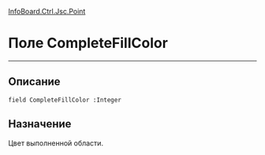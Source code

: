 ﻿---
Link: InfoBoard.Ctrl.Jsc.Point.@CompleteFillColor
---

<!---  Навигация
[Имя проекта](#) :
-->
[InfoBoard.Ctrl.Jsc.Point](Default)

# Поле CompleteFillColor
---

## Описание

    field CompleteFillColor :Integer

<!--
## Аргументы{#Args}

### Аргумент1

Описание аргумента 1
-->

## Назначение

Цвет выполненной области.

<!--
## Пример

    CompleteFillColor...
-->

